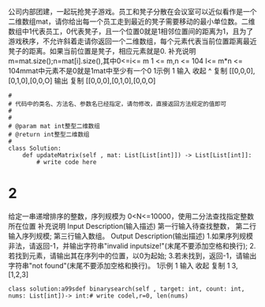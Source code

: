 公司内部团建，一起玩抢凳子游戏。员工和凳子分散在会议室可以近似看作是一个二维数组mat，请你给出每一个员工走到最近的凳子需要移动的最小单位数。二维数组中1代表员工，0代表凳子，且一个位置0就是1相邻位置间的距离为1，且为了游戏秩序，不允许斜着走请你返回一个二维数组，每个元素代表当前位置距离最近凳子的距离。如果当前位置是凳子，相应元素就是0.
补充说明
m=mat.size();n=mat[i].size(),其中0<=i<= m
1 <= m,n <= 104
l<= m*n <= 104mmat中元素不是0就是1mat中至少有一个0
1示例 1
输入
收起 ^
复制
[[0,0,0],[0,1,0],[0,0,O]
输出
复制
[[0,0,0],[0,1,0],[0,0,O]

```
#
# 代码中的类名、方法名、参数名已经指定，请勿修改，直接返回方法规定的值即可
#
# 
# @param mat int整型二维数组 
# @return int整型二维数组
#
class Solution:
    def updateMatrix(self , mat: List[List[int]]) -> List[List[int]]:
        # write code here
```

# 2
给定一串递增排序的整数，序列规模为 0<N<=10000，使用二分法查找指定整数所在位置
补充说明
Input Description(输入描述)
第一行输入待查找整数，
第二行输入序列规模;
第三行输入数组。
Output Description(输出描述)
1.如果序列规模非法，请返回-1，并输出字符串"invalid inputsize!"(末尾不要添加空格和换行);
2.若找到元素，请输出其在序列中的位置，以0为起始;
3.若未找到，返回-1，请输出字符串"not found"(末尾不要添加空格和换行)。
1示例 1
输入
收起
复制
1 3,[1,2,3]
```
class solution:a99sdef binarysearch(self , target: int, count: int, nums: List[int])-> int:# write codel,r=0, len(nums)

```